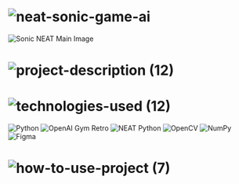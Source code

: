 <!-- Project Name -->
# ![neat-sonic-game-ai](https://user-images.githubusercontent.com/95453430/162596600-14d12dd7-3281-4318-9a28-776e3ad26982.svg)

<!-- Project Images -->
![Sonic NEAT Main Image](https://user-images.githubusercontent.com/95453430/162623655-51cfc6a2-8f28-43fb-8829-520a85f0d73d.png)

<!-- Project Description -->
# ![project-description (12)](https://user-images.githubusercontent.com/95453430/162596605-119622a6-4a48-467f-9a98-4efba1f8f156.svg)

<!-- Project Tech-Stack -->
# ![technologies-used (12)](https://user-images.githubusercontent.com/95453430/162596608-5c03c937-8d74-4333-b3d9-499747e432ad.svg)

![Python](https://img.shields.io/badge/python-3670A0?style=for-the-badge&logo=python&logoColor=ffdd54)
![OpenAI Gym Retro](https://img.shields.io/badge/OpenAI%20Gym%20Retro-0081A5?style=for-the-badge&logo=OpenAI-Gym&logoColor=white)
![NEAT Python](https://img.shields.io/badge/NEAT%20python-3670A0?style=for-the-badge&logo=python&logoColor=ffdd54)
![OpenCV](https://img.shields.io/badge/opencv-%23white.svg?style=for-the-badge&logo=opencv&logoColor=white)
![NumPy](https://img.shields.io/badge/numpy-%23013243.svg?style=for-the-badge&logo=numpy&logoColor=white)
![Figma](https://img.shields.io/badge/figma-%23F24E1E.svg?style=for-the-badge&logo=figma&logoColor=white)

<!-- How To Use Project-->
# ![how-to-use-project (7)](https://user-images.githubusercontent.com/95453430/162596610-3abbcdb3-59c3-4357-a1d4-6384d668bad0.svg)
